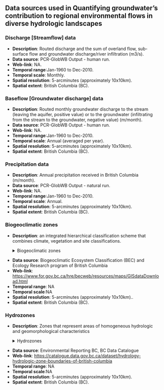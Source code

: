## Data sources used in **Quantifying groundwater’s contribution to regional environmental flows in diverse hydrologic landscapes**

### Discharge [Streamflow] data
- **Description**: Routed discharge and the sum of overland flow, sub-surface flow and groundwater discharge/river infiltration (m3/s).
- **Data source**: PCR-GlobWB Output - human run.
- **Web-link**: NA.
- **Temporal range**:Jan-1960 to Dec-2010.
- **Temporal scale**: Monthly.
- **Spatial resolution**: 5-arcminutes (approximately 10x10km).
- **Spatial extent**: British Columbia (BC).

### Baseflow [Groundwater discharge] data
- **Description**: Routed monthly groundwater discharge to the stream (leaving the aquifer, positive value) or to the groundwater (infiltrating
from the stream to the groundwater, negative value) (m/month).
- **Data source**: PCR-GlobWB Output - human run.
- **Web-link**: NA.
- **Temporal range**:Jan-1960 to Dec-2010.
- **Temporal scale**: Annual (averaged per year).
- **Spatial resolution**: 5-arcminutes (approximately 10x10km).
- **Spatial extent**: British Columbia (BC).

### Precipitation data
- **Description**: Annual precipitation received in British Columbia (m/month).
- **Data source**: PCR-GlobWB Output - natural run.
- **Web-link**: NA.
- **Temporal range**:Jan-1960 to Dec-2010.
- **Temporal scale**: Annual.
- **Spatial resolution**: 5-arcminutes (approximately 10x10km).
- **Spatial extent**: British Columbia (BC).

### Biogeoclimatic zones
- **Description**: an integrated hierarchical classification scheme that combines climate, vegetation and site classifications.
    <details><summary> Biogeoclimatic zones </summary> 
  <p>
      
    - 1 Coastal Mountain-heather Alpine	CM
      
    - 2	Interior Mountain-heather Alpine	IM
      
     - 3 Mountain Hemlock	MH
      
    -	4	Sub-Boreal Spruce	SBS
      
    -   5	Montane Spruce	MS
    -	6	Engelmann Spruce -- Subalpine Fir	ES
    -	7	Interior Douglas-fir	ID
    -	8	Coastal Western Hemlock	CWH
    -	9	Boreal Altai Fescue Alpine	BAFA
    -	10	Interior Cedar -- Hemlock	ICH
    -	11	Ponderosa Pine	PP
    -	12	Sub-Boreal Pine -- Spruce	SBP
    -	13	Bunchgrass	BG
    -	14	Spruce -- Willow -- Birch	SWB
    -	15	Boreal White and Black Spruce	BWBS
    -	16	Coastal Douglas-fir	CD
      </p>
</details>

- **Data source**:  Biogeoclimatic Ecosystem Classification (BEC) and Ecology Research  program of British Columbia
- **Web-link**: https://www.for.gov.bc.ca/hre/becweb/resources/maps/GISdataDownload.html
- **Temporal range**: NA
- **Temporal scale**:NA
- **Spatial resolution**: 5-arcminutes (approximately 10x10km)..
- **Spatial extent**: British Columbia (BC).


### Hydrozones
- **Description**: Zones that represent areas of homogeneous hydrologic and geomorphological characteristics
    <details><summary> Hydrozones </summary> 
  <p>
      
  - 1	Costal Mountains	
  - 2	georgia basin	
  - 3	North interior	
  - 4	North east plains	
  - 5	Haida Gwaii	
  - 6	South interior	
  - 7	South east mountains	
  - 8	Vancouver island
           </p>
</details>

- **Data source**: Environmental Reporting BC, BC Data Catalogue
- **Web-link**: https://catalogue.data.gov.bc.ca/dataset/hydrology-hydrologic-zone-boundaries-of-british-columbia
- **Temporal range**: NA
- **Temporal scale**:NA
- **Spatial resolution**: 5-arcminutes (approximately 10x10km).
- **Spatial extent**: British Columbia (BC).


